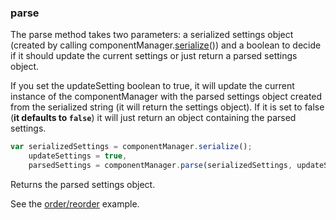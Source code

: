 ### <a name="parse"></a> parse

The parse method takes two parameters: a serialized settings object (created by calling componentManager.[serialize](#serialize)()) and a boolean to decide if it should update the current settings or just return a parsed settings object.

If you set the updateSetting boolean to true, it will update the current instance of the componentManager with the parsed settings object created from the serialized string (it will return the settings object). If it is set to false (**it defaults to `false`**) it will just return an object containing the parsed settings.

```javascript
var serializedSettings = componentManager.serialize();
    updateSettings = true,
    parsedSettings = componentManager.parse(serializedSettings, updateSettings);
```

Returns the parsed settings object.

See the [order/reorder](/examples/reorder-components) example.